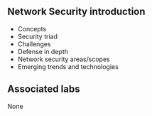## Network Security introduction

- Concepts
- Security triad
- Challenges
- Defense in depth
- Network security areas/scopes
- Emerging trends and technologies

## Associated labs

None
